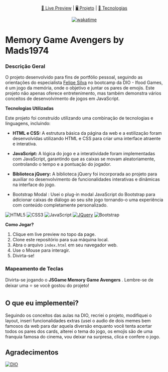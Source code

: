 </h1>

<p align="center">
  <a href="L I N K">🔗 Live Preview</a>   |   
  <a href="#-projeto"> 🖥️ Projeto</a>   |   
  <a href="#-tecnologias">🚀 Tecnologias</a>
</p>

<p align="center">
  <a href="https://wakatime.com/badge/user/68660678-6b86-4b78-98df-f5f41a37e1bc/project/9fc59800-279b-462d-9f12-92ea3bf5697e"><img src="https://wakatime.com/badge/user/68660678-6b86-4b78-98df-f5f41a37e1bc/project/9fc59800-279b-462d-9f12-92ea3bf5697e.svg" alt="wakatime"></a>
</p>

# Memory Game Avengers by Mads1974

### **Descrição Geral**

O projeto desenvolvido para fins de portfólio pessoal, seguindo as orientações do especialista [Felipe Silva](https://www.linkedin.com/in/felipe-exe/) no bootcamp da DIO - Ifood Games, é um jogo da memória, onde o objetivo e juntar os pares de emojis. Este projeto não apenas oferece entretenimento, mas também demonstra vários conceitos de desenvolvimento de jogos em JavaScript.

**Tecnologias Utilizadas**

Este projeto foi construído utilizando uma combinação de tecnologias e linguagens, incluindo:

* **HTML e CSS:** A estrutura básica da página da web e a estilização foram desenvolvidas utilizando HTML e CSS para criar uma interface atraente e interativa.

* **JavaScript:** A lógica do jogo e a interatividade foram implementadas com JavaScript, garantindo que as caixas se movam aleatoriamente, controlando o tempo e a pontuação do jogador.

* **Biblioteca jQuery:** A biblioteca jQuery foi incorporada ao projeto para auxiliar no desenvolvimento de funcionalidades interativas e dinâmicas na interface do jogo.

* Bootstrap Modal : Usei o plug-in modal JavaScript do Bootstrap para adicionar caixas de diálogo ao seu site jogo tornando-o uma experiência com conteúdo completamente personalizado.

![HTML5][HTML5.com] ![CSS3][CSS3.com] ![JavaScript][js.com] [![JQuery][JQuery.com]][JQuery-url] ![Bootstrap](https://getbootstrap.com/docs/5.3/assets/brand/bootstrap-logo-shadow.png)



**Como Jogar?**

1. Clique em live preview no topo da page.
2. Clone este repositório para sua máquina local.
3. Abra o arquivo `index.html` em seu navegador web.
4. Use o Mouse para interagir.
5. Divirta-se!

### **Mapeamento de Teclas**

Divirta-se jogando o **JSGame Memory Game Avengers** . Lembre-se de deixar uma ⭐️ se você gostou do projeto!

<!-- LICENSE -->

<!-- ## LicenseDistributed under the MIT License. See `LICENSE.txt` for more information.<p align="right">(<a href="#readme-top">back to top</a>)</p> -->

<!-- CONTACT -->

## O que eu implementei?

Seguindo os conceitos das aulas na DIO, recriei o projeto, modifiquei o layout, inseri funcionalidades extras (usei o audio de dois memes bem famosos da web para dar aquela diversão enquanto você tenta acertar todos os pares dos cards, alterei o tema do jogo, os emojis são de uma franquia famosa do cinema, vou deixar na surpresa, clica e confere o jogo.

<!-- ACKNOWLEDGMENTS -->

## Agradecimentos

[![DIO][DIO.com]][DIO.url] 

<!-- MARKDOWN LINKS & IMAGES -->

<!-- https://www.markdownguide.org/basic-syntax/#reference-style-links -->

[license-shield]: https://img.shields.io/github/license/othneildrew/Best-README-Template.svg?style=for-the-badge

[license-url]: https://github.com/othneildrew/Best-README-Template/blob/master/LICENSE.txt

[linkedin-shield]: https://img.shields.io/badge/-LinkedIn-black.svg?style=for-the-badge&logo=linkedin&colorB=555

[linkedin-url]: https://linkedin.com/in/othneildrew

[product-screenshot]: images/screenshot.png

[HTML5.com]: https://img.shields.io/badge/HTML5-000?style=for-the-badge&logo=html5

[CSS3.com]: https://img.shields.io/badge/CSS3-000?style=for-the-badge&logo=css3&logoColor=264CE4

[js.com]: https://img.shields.io/badge/JavaScript-000?style=for-the-badge&logo=javascript

[JQuery.com]: https://img.shields.io/badge/jQuery-0769AD?style=for-the-badge&logo=jquery&logoColor=white

[JQuery-url]: https://jquery.com

[Renan Johannsen]: https://img.shields.io/badge/Renan%20Johannsen-Software%20Engineer%20Lead-fff?style=for-the-badge

[Michele Ambrosio]: https://img.shields.io/badge/Michele%20Ambrosio-Desenvolvedora%20Front%20End-fff?style=for-the-badge

[Elidiana Andrade]: https://img.shields.io/badge/Elidiana%20Andrade-Desenvolvedora%20Web-fff?style=for-the-badge

[Rafa Skoberg]: https://img.shields.io/badge/Rafa%20Skoberg-Game%20Development%20Expert-fff?style=for-the-badge

[Venilton]: https://img.shields.io/badge/Venilton%20FalvoJr-Education%20Tech%20Lead%20na%20DIO-fff?style=for-the-badge

[Template.com]: https://img.shields.io/badge/Best%20README%20Template-fff?style=for-the-badge&

[Template.url]: https://github.com/othneildrew/Best-README-Template/blob/master/README.md

[DIO.com]: https://img.shields.io/badge/DIO%20--%20digital%20innovation%20one-058?style=for-the-badge&

[DIO.url]: https://web.dio.me/hom
